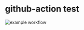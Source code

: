 # github-action test

![example workflow](https://github.com/otsurob/action-test/actions/workflows/build-and-test.yml/badge.svg)
